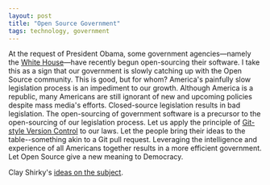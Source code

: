 ```yaml
---
layout: post
title: "Open Source Government"
tags: technology, government
---
```

At the request of President Obama, some government agencies—namely the [White House](http://www.whitehouse.gov/developers)—have recently begun open-sourcing their software. I take this as a sign that our government is slowly catching up with the Open Source community. This is good, but for whom? America's painfully slow legislation process is an impediment to our growth. Although America is a republic, many Americans are still ignorant of new and upcoming policies despite mass media's efforts. Closed-source legislation results in bad legislation. The open-sourcing of government software is a precursor to the open-sourcing of our legislation process. Let us apply the principle of [Git-style Version Control](http://git-scm.com/) to our laws. Let the people bring their ideas to the table--something akin to a Git pull request. Leveraging the intelligence and experience of all Americans together results in a more efficient government. Let Open Source give a new meaning to Democracy.

Clay Shirky's [ideas on the subject](http://www.theverge.com/2012/9/27/3416800/clay-shirky-internet-government-talk).
